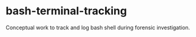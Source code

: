 # bash-terminal-tracking
Conceptual work to track and log bash shell during forensic investigation.
